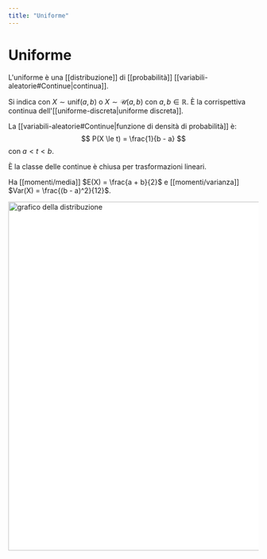 ```yaml
---
title: "Uniforme"
---
```

# Uniforme
L'uniforme è una [[distribuzione]] di [[probabilità]] [[variabili-aleatorie#Continue|continua]].

Si indica con $X \sim \mathrm{unif}(a, b)$ o $X \sim \mathcal{U}(a, b)$ con $a, b \in \mathbb{R}$.
È la corrispettiva continua dell'[[uniforme-discreta|uniforme discreta]].

La [[variabili-aleatorie#Continue|funzione di densità di probabilità]] è:
$$
P(X \le t) = \frac{1}{b - a}
$$
con $a < t < b$.

È la classe delle continue è chiusa per trasformazioni lineari.

Ha [[momenti/media]] $E(X) = \frac{a + b}{2}$ e [[momenti/varianza]] $Var(X) = \frac{(b - a)^2}{12}$.

<img src="https://upload.wikimedia.org/wikipedia/commons/c/c2/Uniform_distribution.svg" alt="grafico della distribuzione" width=700 style="background: white">
